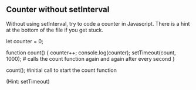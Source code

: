 ## Counter without setInterval

Without using setInterval, try to code a counter in Javascript. There is a hint at the bottom of the file if you get stuck.


let counter = 0;

function count() {
  counter++;
  console.log(counter);
  setTimeout(count, 1000);     # calls the count function again and again after every second
}

count();   #initial call to start the count function 





































































(Hint: setTimeout)